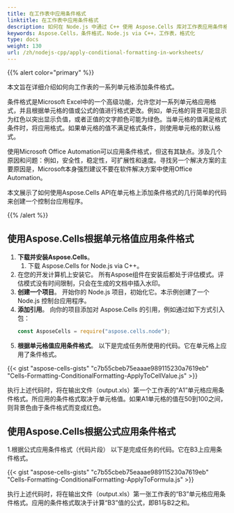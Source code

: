 ```yaml
---
title: 在工作表中应用条件格式
linktitle: 在工作表中应用条件格式
description: 如何在 Node.js 中通过 C++ 使用 Aspose.Cells 库对工作表应用条件格式，以更好地控制单元格外观。
keywords: Aspose.Cells，条件格式，Node.js via C++，工作表，格式化
type: docs
weight: 130
url: /zh/nodejs-cpp/apply-conditional-formatting-in-worksheets/
---
```


{{% alert color="primary" %}}

本文旨在详细介绍如何向工作表的一系列单元格添加条件格式。

条件格式是Microsoft Excel中的一个高级功能，允许您对一系列单元格应用格式，并且根据单元格的值或公式的值进行格式更改。例如，单元格的背景可能显示为红色以突出显示负值，或者正值的文字颜色可能为绿色。当单元格的值满足格式条件时，将应用格式。如果单元格的值不满足格式条件，则使用单元格的默认格式。

使用Microsoft Office Automation可以应用条件格式，但这有其缺点。涉及几个原因和问题：例如，安全性，稳定性，可扩展性和速度。寻找另一个解决方案的主要原因是，Microsoft本身强烈建议不要在软件解决方案中使用Office Automation。

本文展示了如何使用Aspose.Cells API在单元格上添加条件格式的几行简单的代码来创建一个控制台应用程序。

{{% /alert %}}

## **使用Aspose.Cells根据单元格值应用条件格式**

1. **下载并安装Aspose.Cells**。
   1. 下载 Aspose.Cells for Node.js via C++。
1. 在您的开发计算机上安装它。
   所有Aspose组件在安装后都处于评估模式。评估模式没有时间限制，只会在生成的文档中插入水印。
1. **创建一个项目**。
   开始你的 Node.js 项目，初始化它。本示例创建了一个 Node.js 控制台应用程序。
1. **添加引用**。
   向你的项目添加对 Aspose.Cells 的引用，例如通过如下方式引入包：
   ```javascript
   const AsposeCells = require("aspose.cells.node");
   ```
1. **根据单元格值应用条件格式**。
    以下是完成任务所使用的代码。它在单元格上应用了条件格式。

{{< gist "aspose-cells-gists" "c7b55cbeb75eaaae989115230a7619eb" "Cells-Formatting-ConditionalFormatting-ApplyToCellValue.js" >}}


 执行上述代码时，将在输出文件（output.xls）第一个工作表的“A1”单元格应用条件格式。所应用的条件格式取决于单元格值。如果A1单元格的值在50到100之间，则背景色由于条件格式而变成红色。

## **使用Aspose.Cells根据公式应用条件格式**

1.根据公式应用条件格式（代码片段）
   以下是完成任务的代码。它在B3上应用条件格式。

{{< gist "aspose-cells-gists" "c7b55cbeb75eaaae989115230a7619eb" "Cells-Formatting-ConditionalFormatting-ApplyToFormula.js" >}}

 执行上述代码时，将在输出文件（output.xls）第一张工作表的“B3”单元格应用条件格式。应用的条件格式取决于计算“B3”值的公式，即B1与B2之和。
